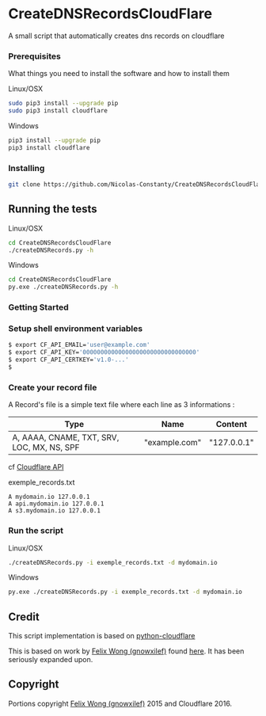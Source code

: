 # CreateDNSRecordsCloudFlare
A small script that automatically creates dns records on cloudflare

### Prerequisites

What things you need to install the software and how to install them

Linux/OSX
```bash
sudo pip3 install --upgrade pip
sudo pip3 install cloudflare
```

Windows
```bash
pip3 install --upgrade pip
pip3 install cloudflare
```

### Installing

```bash
git clone https://github.com/Nicolas-Constanty/CreateDNSRecordsCloudFlare.git
```

## Running the tests

Linux/OSX

```bash
cd CreateDNSRecordsCloudFlare
./createDNSRecords.py -h
```

Windows

```bash
cd CreateDNSRecordsCloudFlare
py.exe ./createDNSRecords.py -h
```

### Getting Started
### Setup shell environment variables
```bash
$ export CF_API_EMAIL='user@example.com'
$ export CF_API_KEY='00000000000000000000000000000000'
$ export CF_API_CERTKEY='v1.0-...'
$
```
### Create your record file

A Record's file is a simple text file where each line as 3 informations :

| Type | Name | Content        |
| ----------------------------------------------- |:-------------:| --------------|
| A, AAAA, CNAME, TXT, SRV, LOC, MX, NS, SPF | "example.com" | "127.0.0.1" |
cf [Cloudflare API](https://api.cloudflare.com/#dns-records-for-a-zone-create-dns-record)

exemple_records.txt
```
A mydomain.io 127.0.0.1
A api.mydomain.io 127.0.0.1
A s3.mydomain.io 127.0.0.1
```

### Run the script

Linux/OSX

```bash
./createDNSRecords.py -i exemple_records.txt -d mydomain.io
```

Windows

```bash
py.exe ./createDNSRecords.py -i exemple_records.txt -d mydomain.io
```

## Credit
This script implementation is based on [python-cloudflare](https://github.com/cloudflare/python-cloudflare/blob/master/README.md)

This is based on work by [Felix Wong (gnowxilef)](https://github.com/gnowxilef) found [here](https://github.com/cloudflare-api/python-cloudflare-v4).
It has been seriously expanded upon.

## Copyright

Portions copyright [Felix Wong (gnowxilef)](https://github.com/gnowxilef) 2015 and Cloudflare 2016.

